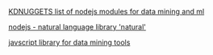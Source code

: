 [KDNUGGETS list of nodejs modules for data mining and ml](http://www.kdnuggets.com/2016/06/top-machine-learning-libraries-javascript.html)


[nodejs - natural language library 'natural'](https://github.com/NaturalNode/natural)

[javscript library for data mining tools](https://github.com/vega/datalib)
